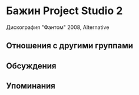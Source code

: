 # Бажин Project Studio 2

Дискография
"Фантом" 2008, Alternative

## Отношения с другими группами


## Обсуждения


## Упоминания

